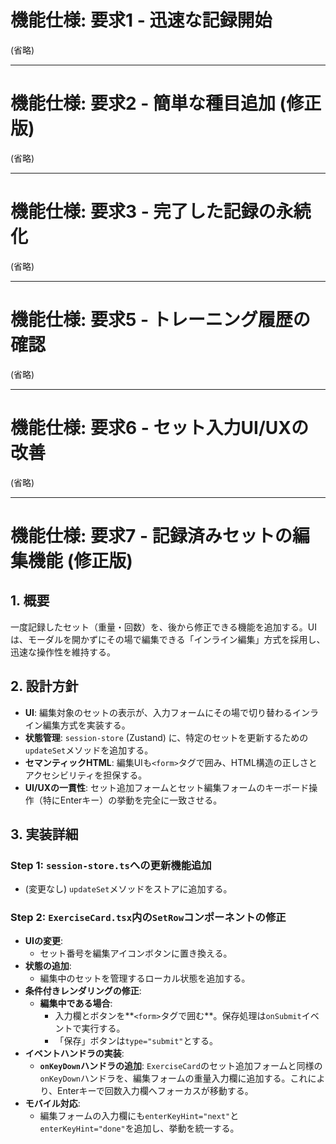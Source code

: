 # 機能仕様: 要求1 - 迅速な記録開始

(省略)

---

# 機能仕様: 要求2 - 簡単な種目追加 (修正版)

(省略)

---

# 機能仕様: 要求3 - 完了した記録の永続化

(省略)

---

# 機能仕様: 要求5 - トレーニング履歴の確認

(省略)

---

# 機能仕様: 要求6 - セット入力UI/UXの改善

(省略)

---

# 機能仕様: 要求7 - 記録済みセットの編集機能 (修正版)

## 1. 概要
一度記録したセット（重量・回数）を、後から修正できる機能を追加する。UIは、モーダルを開かずにその場で編集できる「インライン編集」方式を採用し、迅速な操作性を維持する。

## 2. 設計方針
- **UI**: 編集対象のセットの表示が、入力フォームにその場で切り替わるインライン編集方式を実装する。
- **状態管理**: `session-store` (Zustand) に、特定のセットを更新するための`updateSet`メソッドを追加する。
- **セマンティックHTML**: 編集UIも`<form>`タグで囲み、HTML構造の正しさとアクセシビリティを担保する。
- **UI/UXの一貫性**: セット追加フォームとセット編集フォームのキーボード操作（特にEnterキー）の挙動を完全に一致させる。

## 3. 実装詳細

### Step 1: `session-store.ts`への更新機能追加
- (変更なし) `updateSet`メソッドをストアに追加する。

### Step 2: `ExerciseCard.tsx`内の`SetRow`コンポーネントの修正
- **UIの変更**:
  - セット番号を編集アイコンボタンに置き換える。
- **状態の追加**:
  - 編集中のセットを管理するローカル状態を追加する。
- **条件付きレンダリングの修正**:
  - **編集中である場合**: 
    - 入力欄とボタンを**`<form>`タグで囲む**。保存処理は`onSubmit`イベントで実行する。
    - 「保存」ボタンは`type="submit"`とする。
- **イベントハンドラの実装**:
  - **`onKeyDown`ハンドラの追加**: `ExerciseCard`のセット追加フォームと同様の`onKeyDown`ハンドラを、編集フォームの重量入力欄に追加する。これにより、Enterキーで回数入力欄へフォーカスが移動する。
- **モバイル対応**:
  - 編集フォームの入力欄にも`enterKeyHint="next"`と`enterKeyHint="done"`を追加し、挙動を統一する。
